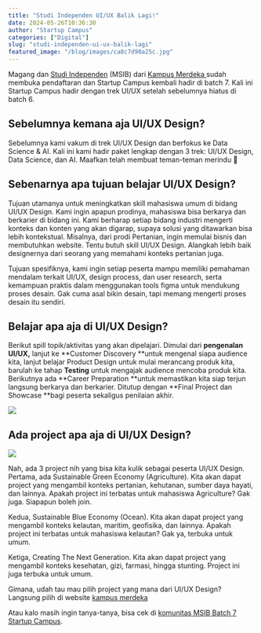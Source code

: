 ```yaml
---
title: "Studi Independen UI/UX Balik Lagi!"
date: 2024-05-26T10:36:30
author: "Startup Campus"
categories: ["Digital"]
slug: "studi-independen-ui-ux-balik-lagi"
featured_image: "/blog/images/ca8c7d90a25c.jpg"
---
```


Magang dan [Studi Independen](https://startupcampus.id/studi-independen) (MSIB) dari [Kampus Merdeka ](https://kampusmerdeka.kemdikbud.go.id/)sudah membuka pendaftaran dan Startup Campus kembali hadir di batch 7. Kali ini Startup Campus hadir dengan trek UI/UX setelah sebelumnya hiatus di batch 6.

## **Sebelumnya kemana aja UI/UX Design?**

Sebelumnya kami vakum di trek UI/UX Design dan berfokus ke Data Science & AI. Kali ini kami hadir paket lengkap dengan 3 trek: UI/UX Design, Data Science, dan AI. Maafkan telah membuat teman-teman merindu 🙂

## **Sebenarnya apa tujuan belajar UI/UX Design?**

Tujuan utamanya untuk meningkatkan skill mahasiswa umum di bidang UI/UX Design. Kami ingin apapun prodinya, mahasiswa bisa berkarya dan berkarier di bidang ini. Kami berharap setiap bidang industri mengerti konteks dan konten yang akan digarap, supaya solusi yang ditawarkan bisa lebih kontekstual. Misalnya, dari prodi Pertanian, ingin memulai bisnis dan membutuhkan website. Tentu butuh skill UI/UX Design. Alangkah lebih baik designernya dari seorang yang memahami konteks pertanian juga. 

Tujuan spesifiknya, kami ingin setiap peserta mampu memiliki pemahaman mendalam terkait UI/UX, design process, dan user research, serta kemampuan praktis dalam menggunakan tools figma untuk mendukung proses desain. Gak cuma asal bikin desain, tapi memang mengerti proses desain itu sendiri.

## **Belajar apa aja di UI/UX Design?**

Berikut spill topik/aktivitas yang akan dipelajari. Dimulai dari **pengenalan UI/UX,** lanjut ke **Customer Discovery **untuk mengenal siapa audience kita, lanjut belajar Product Design untuk mulai merancang produk kita, barulah ke tahap **Testing** untuk mengajak audience mencoba produk kita. Berikutnya ada **Career Preparation **untuk memastikan kita siap terjun langsung berkarya dan berkarier. Ditutup dengan **Final Project dan Showcase **bagi peserta sekaligus penilaian akhir.

![](https://lh7-us.googleusercontent.com/NuNbmcValkz2zLnL9Up2m6wq1aBIN3LWAyH0C_VSJ7zAXspVzGAj77Pw_aFDAl4WWfsCq727qzgqBvEo7i6LB5jp6WDtDuqys2qI0v8t0wnfQocFdPhy-WJj3NCoTLIqBOHBofvXoWCw9mqLVWS-1vY)

## **Ada project apa aja di UI/UX Design?**

![](https://lh7-us.googleusercontent.com/0oya8qswqocrset1kslv8HnR9fxEX9qaK8lurL1Ex_Cp2-tcY1XISiUTnNuRLfMv5H6-mW_zW8RdL8MBtpbkcPSmpT5FLNENBagr8z3s-I2KVlfdLXDt6TGnk-Vx7Udm-PXFq8VDFlQzmeWo3LOe5YE)

Nah, ada 3 project nih yang bisa kita kulik sebagai peserta UI/UX Design. Pertama, ada Sustainable Green Economy (Agriculture). Kita akan dapat project yang mengambil konteks pertanian, kehutanan, sumber daya hayati, dan lainnya. Apakah project ini terbatas untuk mahasiswa Agriculture? Gak juga. Siapapun boleh join.

Kedua, Sustainable Blue Economy (Ocean). Kita akan dapat project yang mengambil konteks kelautan, maritim, geofisika, dan lainnya. Apakah project ini terbatas untuk mahasiswa kelautan? Gak ya, terbuka untuk umum.

Ketiga, Creating The Next Generation. Kita akan dapat project yang mengambil konteks kesehatan, gizi, farmasi, hingga stunting. Project ini juga terbuka untuk umum.

Gimana, udah tau mau pilih project yang mana dari UI/UX Design? Langsung pilih di website [kampus merdeka](https://kampusmerdeka.kemdikbud.go.id/profile/mitra/31a0f4e0-c962-4148-aec1-2fe942dea789/bc8aba0c-dcda-11ed-8611-ea3d8e4247d2) 

Atau kalo masih ingin tanya-tanya, bisa cek di [komunitas MSIB Batch 7 Startup Campus](https://chat.whatsapp.com/E0xikPEzH5v4gAzWWPWDLy).
